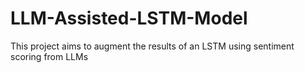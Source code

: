 # LLM-Assisted-LSTM-Model
This project aims to augment the results of an LSTM using sentiment scoring from LLMs
